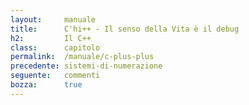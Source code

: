 ```yaml
---
layout:     manuale
title:      C'hi++ - Il senso della Vita è il debug
h2:         Il C++
class:      capitolo
permalink:  /manuale/c-plus-plus
precedente: sistemi-di-numerazione
seguente:   commenti
bozza:      true
---
```


